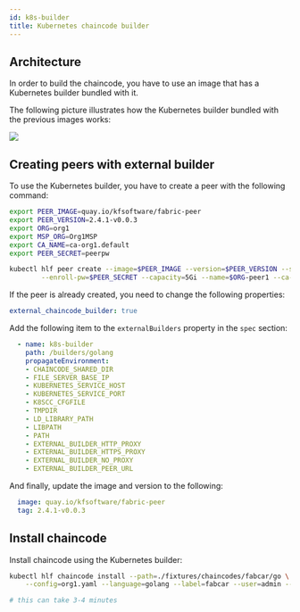 ```yaml
---
id: k8s-builder
title: Kubernetes chaincode builder
---
```


## Architecture

In order to build the chaincode, you have to use an image that has a Kubernetes builder bundled with it.


The following picture illustrates how the Kubernetes builder bundled with the previous images works:

![](/img/kubernetes_builder_chaincode.png)

## Creating peers with external builder

To use the Kubernetes builder, you have to create a peer with the following command:

```bash
export PEER_IMAGE=quay.io/kfsoftware/fabric-peer
export PEER_VERSION=2.4.1-v0.0.3
export ORG=org1
export MSP_ORG=Org1MSP
export CA_NAME=ca-org1.default
export PEER_SECRET=peerpw

kubectl hlf peer create --image=$PEER_IMAGE --version=$PEER_VERSION --storage-class=$STORAGE_CLASS --enroll-id=peer --mspid=$MSP_ORG \
        --enroll-pw=$PEER_SECRET --capacity=5Gi --name=$ORG-peer1 --ca-name=$CA_NAME --k8s-builder=true
```

If the peer is already created, you need to change the following properties:
```yaml
external_chaincode_builder: true
```
Add the following item to the `externalBuilders` property in the `spec` section:
```yaml
  - name: k8s-builder
    path: /builders/golang
    propagateEnvironment:
    - CHAINCODE_SHARED_DIR
    - FILE_SERVER_BASE_IP
    - KUBERNETES_SERVICE_HOST
    - KUBERNETES_SERVICE_PORT
    - K8SCC_CFGFILE
    - TMPDIR
    - LD_LIBRARY_PATH
    - LIBPATH
    - PATH
    - EXTERNAL_BUILDER_HTTP_PROXY
    - EXTERNAL_BUILDER_HTTPS_PROXY
    - EXTERNAL_BUILDER_NO_PROXY
    - EXTERNAL_BUILDER_PEER_URL
```

And finally, update the image and version to the following:

```yaml
  image: quay.io/kfsoftware/fabric-peer
  tag: 2.4.1-v0.0.3
```

## Install chaincode

Install chaincode using the Kubernetes builder:
```bash
kubectl hlf chaincode install --path=./fixtures/chaincodes/fabcar/go \
    --config=org1.yaml --language=golang --label=fabcar --user=admin --peer=org1-peer0.default

# this can take 3-4 minutes
```